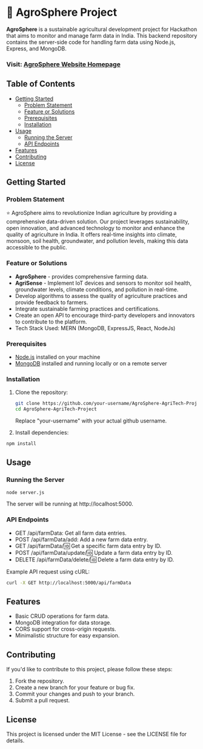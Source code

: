 # 🌱 AgroSphere Project

<b>AgroSphere</b> is a sustainable agricultural development project for Hackathon that aims to monitor and manage farm data in India. This backend repository contains the server-side code for handling farm data using Node.js, Express, and MongoDB.
<br>

### Visit: [AgroSphere Website Homepage](https://subhamsahoo.in/agrosphere)

## Table of Contents

- [Getting Started](#getting-started)
  - [Problem Statement](#problem-statement)
  - [Feature or Solutions](#feature-or-solutions)
  - [Prerequisites](#prerequisites)
  - [Installation](#installation)
- [Usage](#usage)
  - [Running the Server](#running-the-server)
  - [API Endpoints](#api-endpoints)
- [Features](#features)
- [Contributing](#contributing)
- [License](#license)

## Getting Started

### Problem Statement

⭐ AgroSphere aims to revolutionize Indian agriculture by providing a comprehensive data-driven solution. Our project leverages sustainability, open innovation, and advanced technology to monitor and enhance the quality of agriculture in India. It offers real-time insights into climate, monsoon, soil health, groundwater, and pollution levels, making this data accessible to the public.

### Feature or Solutions
- <b>AgroSphere</b> - provides comprehensive farming data.
- <b>AgriSense</b> - Implement IoT devices and sensors to monitor soil health, groundwater levels, climate conditions, and pollution in real-time.
- Develop algorithms to assess the quality of agriculture practices and provide feedback to farmers.
- Integrate sustainable farming practices and certifications.
- Create an open API to encourage third-party developers and innovators to contribute to the platform.
- Tech Stack Used: MERN (MongoDB, ExpressJS, React, NodeJs)

### Prerequisites

- [Node.js](https://nodejs.org/) installed on your machine
- [MongoDB](https://www.mongodb.com/) installed and running locally or on a remote server

### Installation

1. Clone the repository:

   ```bash
   git clone https://github.com/your-username/AgroSphere-AgriTech-Project.git
   cd AgroSphere-AgriTech-Project
   ```
   Replace "your-username" with your actual github username.
2. Install dependencies:

```bash
npm install
```

## Usage
### Running the Server
```bash
node server.js
```
The server will be running at http://localhost:5000.

### API Endpoints
- GET /api/farmData: Get all farm data entries.
- POST /api/farmData/add: Add a new farm data entry.
- GET /api/farmData/:id: Get a specific farm data entry by ID.
- POST /api/farmData/update/:id: Update a farm data entry by ID.
- DELETE /api/farmData/delete/:id: Delete a farm data entry by ID.

Example API request using cURL:
```bash
curl -X GET http://localhost:5000/api/farmData
```

## Features
- Basic CRUD operations for farm data.
- MongoDB integration for data storage.
- CORS support for cross-origin requests.
- Minimalistic structure for easy expansion.

## Contributing
If you'd like to contribute to this project, please follow these steps:

1. Fork the repository.
2. Create a new branch for your feature or bug fix.
3. Commit your changes and push to your branch.
4. Submit a pull request.

## License
This project is licensed under the MIT License - see the LICENSE file for details.
